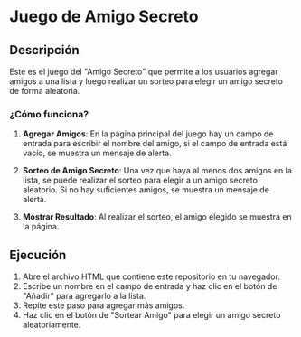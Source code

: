 # Juego de Amigo Secreto

## Descripción

Este es el juego del "Amigo Secreto" que permite a los usuarios agregar amigos a una lista y luego realizar un sorteo para elegir un amigo secreto de forma aleatoria.

### ¿Cómo funciona?

1. **Agregar Amigos**: En la página principal del juego hay un campo de entrada para escribir el nombre del amigo, si el campo de entrada está vacío, se muestra un mensaje de alerta.
   
2. **Sorteo de Amigo Secreto**: Una vez que haya al menos dos amigos en la lista, se puede realizar el sorteo para elegir a un amigo secreto aleatorio. Si no hay suficientes amigos, se muestra un mensaje de alerta.

4. **Mostrar Resultado**: Al realizar el sorteo, el amigo elegido se muestra en la página.

## Ejecución

1. Abre el archivo HTML que contiene este repositorio en tu navegador.
2. Escribe un nombre en el campo de entrada y haz clic en el botón de "Añadir" para agregarlo a la lista.
3. Repite este paso para agregar más amigos.
4. Haz clic en el botón de "Sortear Amigo" para elegir un amigo secreto aleatoriamente.
